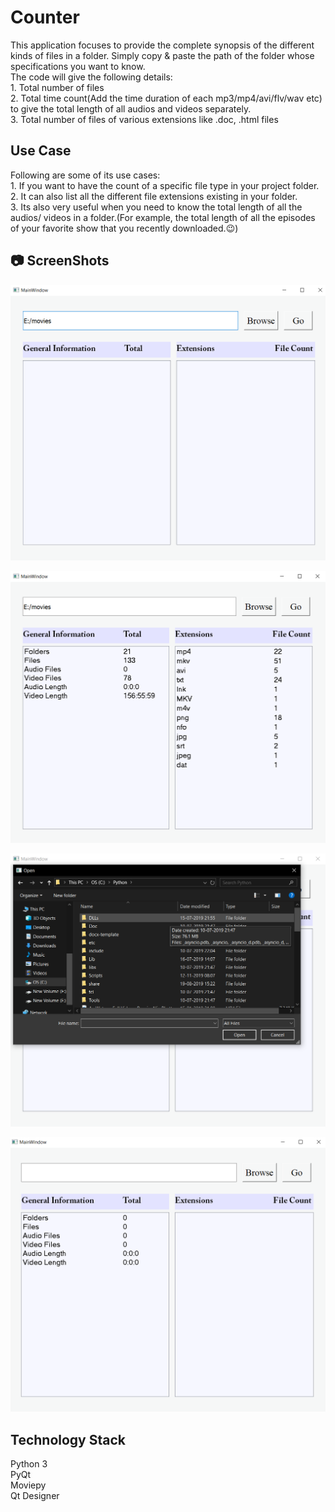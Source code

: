 # Counter
This application focuses to provide the complete synopsis of the different kinds of files in a folder.
Simply copy & paste the path of the folder whose specifications you want to know.  
The code will give the following details:  
    1. Total number of files  
    2. Total time count(Add the time duration of each mp3/mp4/avi/flv/wav etc) to give the total length of all audios and videos     separately.   
    3. Total number of files of various extensions like .doc, .html files  
    
 ## Use Case
 Following are some of its use cases:  
    1. If you want to have the count of a specific file type in your project folder.    
    2. It can also list all the different file extensions existing in your folder.     
    3. Its also very useful when you need to know the total length of all the audios/ videos in a folder.(For example, the total       length of all the episodes of your favorite show that you recently downloaded.😉)  
    

## :camera: ScreenShots
![gui](https://github.com/gautamgupta1811/Counter/blob/master/ScreenShots/gui.png)  


![result](https://github.com/gautamgupta1811/Counter/blob/master/ScreenShots/result.png)


![browse](https://github.com/gautamgupta1811/Counter/blob/master/ScreenShots/browse.png)  


![blank_path](https://github.com/gautamgupta1811/Counter/blob/master/ScreenShots/blank_Path.png)


## Technology Stack
Python 3    
PyQt  
Moviepy  
Qt Designer  



